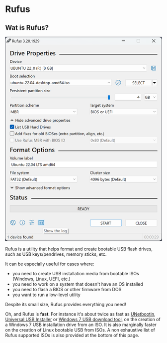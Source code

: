# Rufus

## Wat is Rufus?

![[rufus screenshot]](../../_assets/images/rufus.png)

Rufus is a utility that helps format and create bootable USB flash drives, such as USB keys/pendrives, memory sticks, etc.

It can be especially useful for cases where:

- you need to create USB installation media from bootable ISOs (Windows, Linux, UEFI, etc.)
- you need to work on a system that doesn't have an OS installed
- you need to flash a BIOS or other firmware from DOS
- you want to run a low-level utility

Despite its small size, Rufus provides everything you need!

Oh, and Rufus is **fast**. For instance it's about twice as fast as [UNetbootin](http://unetbootin.sourceforge.net/), [Universal USB Installer](http://www.pendrivelinux.com/universal-usb-installer-easy-as-1-2-3) or [Windows 7 USB download tool](https://www.microsoft.com/en-us/download/windows-usb-dvd-download-tool), on the creation of a Windows 7 USB installation drive from an ISO. It is also marginally faster on the creation of Linux bootable USB from ISOs.
A non exhaustive list of Rufus supported ISOs is also provided at the bottom of this page.
